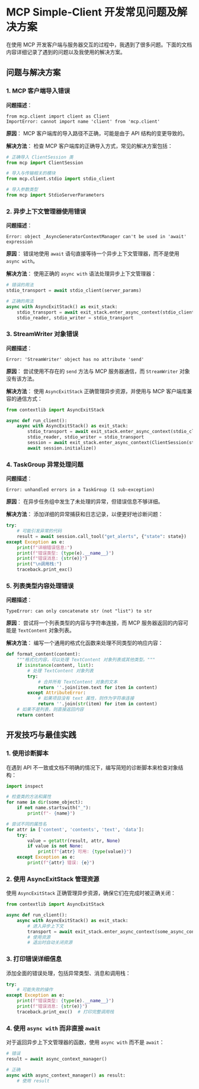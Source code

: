 # MCP Simple-Client 开发常见问题及解决方案

在使用 MCP 开发客户端与服务器交互的过程中，我遇到了很多问题。下面的文档内容详细记录了遇到的问题以及我使用的解决方案。

## 问题与解决方案

### 1. MCP 客户端导入错误

**问题描述**：
```
from mcp.client import client as Client
ImportError: cannot import name 'client' from 'mcp.client'
```

**原因**：
MCP 客户端库的导入路径不正确，可能是由于 API 结构的变更导致的。

**解决方法**：
检查 MCP 客户端库的正确导入方式，常见的解决方案包括：

```python
# 正确导入 ClientSession 类
from mcp import ClientSession

# 导入与传输相关的模块
from mcp.client.stdio import stdio_client

# 导入参数类型
from mcp import StdioServerParameters
```

### 2. 异步上下文管理器使用错误

**问题描述**：
```
Error: object _AsyncGeneratorContextManager can't be used in 'await' expression
```

**原因**：
错误地使用 `await` 语句直接等待一个异步上下文管理器，而不是使用 `async with`。

**解决方法**：
使用正确的 `async with` 语法处理异步上下文管理器：

```python
# 错误的用法
stdio_transport = await stdio_client(server_params)

# 正确的用法
async with AsyncExitStack() as exit_stack:
    stdio_transport = await exit_stack.enter_async_context(stdio_client(server_params))
    stdio_reader, stdio_writer = stdio_transport
```

### 3. StreamWriter 对象错误

**问题描述**：
```
Error: 'StreamWriter' object has no attribute 'send'
```

**原因**：
尝试使用不存在的 `send` 方法与 MCP 服务器通信，而 `StreamWriter` 对象没有该方法。

**解决方法**：
使用 `AsyncExitStack` 正确管理异步资源，并使用与 MCP 客户端库兼容的通信方式：

```python
from contextlib import AsyncExitStack

async def run_client():
    async with AsyncExitStack() as exit_stack:
        stdio_transport = await exit_stack.enter_async_context(stdio_client(server_params))
        stdio_reader, stdio_writer = stdio_transport
        session = await exit_stack.enter_async_context(ClientSession(stdio_reader, stdio_writer))
        await session.initialize()
```

### 4. TaskGroup 异常处理问题

**问题描述**：
```
Error: unhandled errors in a TaskGroup (1 sub-exception)
```

**原因**：
在异步任务组中发生了未处理的异常，但错误信息不够详细。

**解决方法**：
添加详细的异常捕获和日志记录，以便更好地诊断问题：

```python
try:
    # 可能引发异常的代码
    result = await session.call_tool("get_alerts", {"state": state})
except Exception as e:
    print(f"详细错误信息:")
    print(f"错误类型: {type(e).__name__}")
    print(f"错误消息: {str(e)}")
    print("\n调用栈:")
    traceback.print_exc()
```


### 5. 列表类型内容处理错误

**问题描述**：
```
TypeError: can only concatenate str (not "list") to str
```

**原因**：
尝试将一个列表类型的内容与字符串连接，而 MCP 服务器返回的内容可能是 `TextContent` 对象列表。

**解决方法**：
编写一个通用的格式化函数来处理不同类型的响应内容：

```python
def format_content(content):
    """格式化内容，可以处理 TextContent 对象列表或其他类型。"""
    if isinstance(content, list):
        # 处理 TextContent 对象列表
        try:
            # 合并所有 TextContent 对象的文本
            return ''.join(item.text for item in content)
        except AttributeError:
            # 如果项目没有 text 属性，则作为字符串连接
            return ''.join(str(item) for item in content)
    # 如果不是列表，则直接返回内容
    return content
```

## 开发技巧与最佳实践

### 1. 使用诊断脚本

在遇到 API 不一致或文档不明确的情况下，编写简短的诊断脚本来检查对象结构：

```python
import inspect

# 检查类的方法和属性
for name in dir(some_object):
    if not name.startswith("_"):
        print(f"- {name}")

# 尝试不同的属性名
for attr in ['content', 'contents', 'text', 'data']:
    try:
        value = getattr(result, attr, None)
        if value is not None:
            print(f"{attr} 可用: {type(value)}")
    except Exception as e:
        print(f"{attr} 错误: {e}")
```

### 2. 使用 AsyncExitStack 管理资源

使用 `AsyncExitStack` 正确管理异步资源，确保它们在完成时被正确关闭：

```python
from contextlib import AsyncExitStack

async def run_client():
    async with AsyncExitStack() as exit_stack:
        # 进入异步上下文
        transport = await exit_stack.enter_async_context(some_async_context())
        # 使用资源
        # 退出时自动关闭资源
```

### 3. 打印错误详细信息

添加全面的错误处理，包括异常类型、消息和调用栈：

```python
try:
    # 可能失败的操作
except Exception as e:
    print(f"错误类型: {type(e).__name__}")
    print(f"错误消息: {str(e)}")
    traceback.print_exc()  # 打印完整调用栈
```

### 4. 使用 `async with` 而非直接 `await`

对于返回异步上下文管理器的函数，使用 `async with` 而不是 `await`：

```python
# 错误
result = await async_context_manager()

# 正确
async with async_context_manager() as result:
    # 使用 result
```

